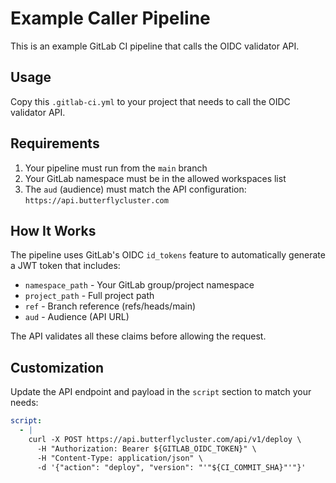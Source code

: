 # Example Caller Pipeline

This is an example GitLab CI pipeline that calls the OIDC validator API.

## Usage

Copy this `.gitlab-ci.yml` to your project that needs to call the OIDC validator API.

## Requirements

1. Your pipeline must run from the `main` branch
2. Your GitLab namespace must be in the allowed workspaces list
3. The `aud` (audience) must match the API configuration: `https://api.butterflycluster.com`

## How It Works

The pipeline uses GitLab's OIDC `id_tokens` feature to automatically generate a JWT token that includes:
- `namespace_path` - Your GitLab group/project namespace
- `project_path` - Full project path
- `ref` - Branch reference (refs/heads/main)
- `aud` - Audience (API URL)

The API validates all these claims before allowing the request.

## Customization

Update the API endpoint and payload in the `script` section to match your needs:

```yaml
script:
  - |
    curl -X POST https://api.butterflycluster.com/api/v1/deploy \
      -H "Authorization: Bearer ${GITLAB_OIDC_TOKEN}" \
      -H "Content-Type: application/json" \
      -d '{"action": "deploy", "version": "'"${CI_COMMIT_SHA}"'"}'
```
